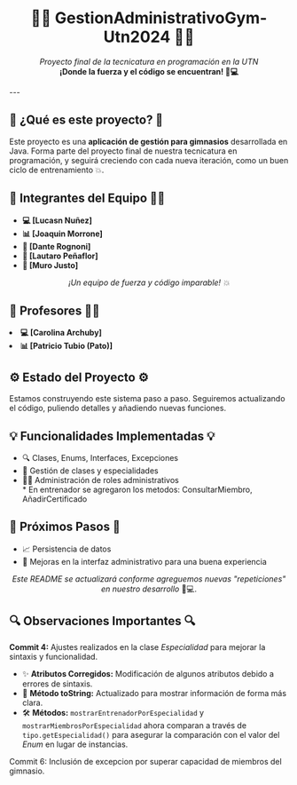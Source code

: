 <h1 align="center">🏋️‍♂️ GestionAdministrativoGym-Utn2024 🏋️‍♀️</h1>
<p align="center">
  <em>Proyecto final de la tecnicatura en programación en la UTN</em> <br>
  <strong>¡Donde la fuerza y el código se encuentran! 💪💻</strong>
</p>
---
<h2>🌟 ¿Qué es este proyecto? 🌟</h2>
<p>Este proyecto es una <strong>aplicación de gestión para gimnasios</strong> desarrollada en Java. Forma parte del proyecto final de nuestra tecnicatura en programación, y seguirá creciendo con cada nueva iteración, como un buen ciclo de entrenamiento 💥.</p>
<h2>👥 Integrantes del Equipo 🧑‍💻</h2>
<ul>
  <li><strong>💻 [Lucasn Nuñez]</strong> </li>
  <li><strong>📊 [Joaquin Morrone]</strong> </li>
  <li><strong>🎨 [Dante Rognoni]</strong> </li>
  <li><strong>🤖 [Lautaro Peñaflor]</strong> </li>
   <li><strong>🤖 [Muro Justo]</strong> </li>
</ul>
<p align="center"><em>¡Un equipo de fuerza y código imparable! 💥</em></p>
<h2>👥 Profesores 🧑‍💻</h2>
<li><strong>💻 [Carolina Archuby]</strong> </li>
  <li><strong>📊 [Patricio Tubio (Pato)]</strong> </li>

<h2>⚙️ Estado del Proyecto ⚙️</h2>
<p>Estamos construyendo este sistema paso a paso. Seguiremos actualizando el código, puliendo detalles y añadiendo nuevas funciones.</p>
<h2>💡 Funcionalidades Implementadas 💡</h2>
<ul>
  <li>🔍 Clases, Enums, Interfaces, Excepciones</li>
  <li>📝 Gestión de clases y especialidades</li>
  <li>🏋️‍♂️ Administración de roles administrativos</li>
  * En entrenador se agregaron los metodos: ConsultarMiembro, AñadirCertificado
</ul>
<h2>🎯 Próximos Pasos 🎯</h2>
<ul>
  <li>📈 Persistencia de datos</li>
  <li>💄 Mejoras en la interfaz administrativo para una buena experiencia</li>
</ul>
<p align="center">
  <em>Este README se actualizará conforme agreguemos nuevas "repeticiones" en nuestro desarrollo</em> 💪💻.
</p>

<h2>🔍 Observaciones Importantes 🔍</h2> <p> <strong>Commit 4:</strong> Ajustes realizados en la clase <em>Especialidad</em> para mejorar la sintaxis y funcionalidad. <ul> <li>✨ <strong>Atributos Corregidos:</strong> Modificación de algunos atributos debido a errores de sintaxis.</li> <li>🔄 <strong>Método toString:</strong> Actualizado para mostrar información de forma más clara.</li> <li>🛠️ <strong>Métodos:</strong> <code>mostrarEntrenadorPorEspecialidad</code> y <code>mostrarMiembrosPorEspecialidad</code> ahora comparan a través de <code>tipo.getEspecialidad()</code> para asegurar la comparación con el valor del <em>Enum</em> en lugar de instancias.</li> </ul> </p>
Commit 6: Inclusión de excepcion por superar capacidad de miembros del gimnasio.
